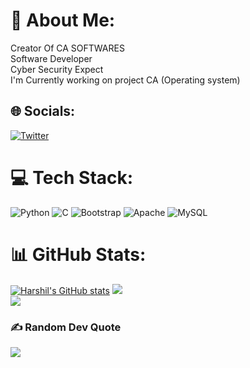 # 💫 About Me:
Creator Of CA SOFTWARES<br>Software Developer<br>Cyber Security Expect<br>I'm Currently working on project CA (Operating system)<br>


## 🌐 Socials:
[![Twitter](https://img.shields.io/badge/Twitter-%231DA1F2.svg?logo=Twitter&logoColor=white)](https://twitter.com/https://twitter.com/harshil_cs)               

# 💻 Tech Stack:
![Python](https://img.shields.io/badge/python-3670A0?style=for-the-badge&logo=python&logoColor=ffdd54) ![C](https://img.shields.io/badge/c-%2300599C.svg?style=for-the-badge&logo=c&logoColor=white) ![Bootstrap](https://img.shields.io/badge/bootstrap-%23563D7C.svg?style=for-the-badge&logo=bootstrap&logoColor=white) ![Apache](https://img.shields.io/badge/apache-%23D42029.svg?style=for-the-badge&logo=apache&logoColor=white) ![MySQL](https://img.shields.io/badge/mysql-%2300f.svg?style=for-the-badge&logo=mysql&logoColor=white)
# 📊 GitHub Stats:
[![Harshil's GitHub stats](https://github-readme-stats.vercel.app/api?username=Harshil-Anuwadia)](https://github.com/anuraghazra/github-readme-stats)
![](https://github-readme-streak-stats.herokuapp.com/?user=Harshil-Anuwadia&theme=dark&hide_border=false)<br/>
![](https://github-readme-stats.vercel.app/api/top-langs/?username=Harshil-Anuwadia&theme=dark&hide_border=false&include_all_commits=true&count_private=false&layout=compact)

### ✍️ Random Dev Quote
![](https://quotes-github-readme.vercel.app/api?type=horizontal&theme=radical)
